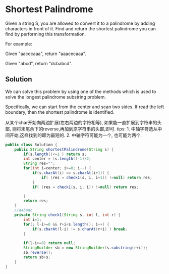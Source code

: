 # Shortest Palindrome

Given a string S, you are allowed to convert it to a palindrome by adding characters in front of it. Find and return the shortest palindrome you can find by performing this transformation.

For example:

Given "aacecaaa", return "aaacecaaa".

Given "abcd", return "dcbabcd".

## Solution

We can solve this problem by using one of the methods which is used to solve the longest palindrome substring problem.

Specifically, we can start from the center and scan two sides. If read the left boundary, then the shortest palindrome is identified.

从某个char开始向两边扩展(左右两边的字符相等), 如果能一直扩展到字符串的头部, 则将末尾余下的reverse,再加到原字符串的头部,即可. 
tips:  1. 中轴字符选从中间开始,这样找到的即为最短的. 2. 中轴字符可能为一个, 也可能为两个. 

```java
public class Solution {
    public String shortestPalindrome(String s) {
    	if(s.length()<=1 ) return s;
        int center = (s.length()-1)/2;
        String res="";
        for(int i=center; i>=0; i--) {
        	if(s.charAt(i) == s.charAt(i+1)) {
        		if( (res = check1(s, i, i+1)) !=null) return res;
        	}
    		if( (res = check1(s, i, i)) !=null) return res;

        }
        return res;
    }
    //aabaac
    private String check1(String s, int l, int r) {
    	int i=1;
        for(; l-i>=0 && r+i<s.length(); i++) {
            if(s.charAt(l-i) != s.charAt(r+i) ) break;
        }
        
        if(l-i>=0) return null; 
        StringBuilder sb = new StringBuilder(s.substring(r+i));
        sb.reverse();
        return sb+s;
    }
}
```